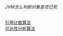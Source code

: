 ###### JVM怎么判断对象是否已死  

[引用计数算法](Recycle_ReferenceCounting.md)   
[可达性分析算法](Recycle_RootAccess.md)  
